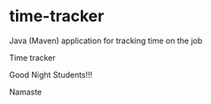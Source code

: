 # time-tracker
Java (Maven) application for tracking time on the job

Time tracker

Good Night Students!!!

Namaste
